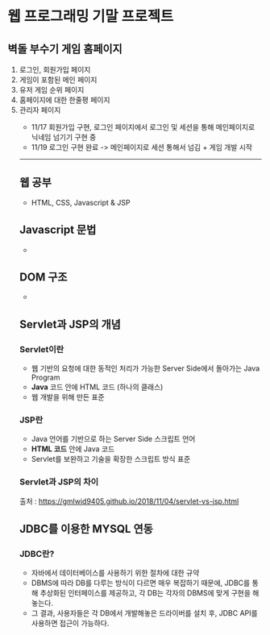 <h1> 웹 프로그래밍 기말 프로젝트 </h1>

 <h2> 벽돌 부수기 게임 홈페이지 </h2>
 <ol>
 <li> 로그인, 회원가입 페이지 </li>
 <li> 게임이 포함된 메인 페이지 </li>
 <li> 유저 게임 순위 페이지 </li>
 <li> 홈페이지에 대한 한줄평 페이지 </li>
 <li> 관리자 페이지 </li>
 
 - 11/17 회원가입 구현, 로그인 페이지에서 로그인 및 세션을 통해 메인페이지로 닉네임 넘기기 구현 중
 - 11/19 로그인 구현 완료 -> 메인페이지로 세션 통해서 넘김 + 게임 개발 시작
 
 ---
 
 <h2> 웹 공부 </h2>

- HTML, CSS, Javascript & JSP

<h2> Javascript 문법 </h2>

 - 

<h2> DOM 구조 </h2>

 - 

<h2> Servlet과 JSP의 개념 </h2>

<h3> Servlet이란 </h3>
<ul>
 <li> 웹 기반의 요청에 대한 동적인 처리가 가능한 Server Side에서 돌아가는 Java Program </li>
 <li> <b>Java</b> 코드 안에 HTML 코드 (하나의 클래스) </li>
 <li> 웹 개발을 위해 만든 표준 </li>
 </ul>
 
 <h3> JSP란 </h3>
 <ul>
 <li> Java 언어를 기반으로 하는 Server Side 스크립트 언어 </li>
 <li> <b>HTML 코드</b> 안에 Java 코드 </li>
 <li> Servlet를 보완하고 기술을 확장한 스크립트 방식 표준 </li>
 </ul>
 
 <h3> Servlet과 JSP의 차이</h3>
 
 출처 : https://gmlwjd9405.github.io/2018/11/04/servlet-vs-jsp.html
 
 <h2> JDBC를 이용한 MYSQL 연동 </h2>
 
 <h3> JDBC란? </h3>
 
  - 자바에서 데이터베이스를 사용하기 위한 절차에 대한 규약
  - DBMS에 따라 DB를 다루는 방식이 다르면 매우 복잡하기 때문에, JDBC를 통해 추상화된 인터페이스를 제공하고, 각 DB는 각자의 DBMS에 맞게 구현을 해놓는다.
  - 그 결과, 사용자들은 각 DB에서 개발해놓은 드라이버를 설치 후, JDBC API를 사용하면 접근이 가능하다.

